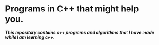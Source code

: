 # Programs in C++ that might help you.
***This repository contains c++ programs and algorithms that I have made while I am learning c++.***
